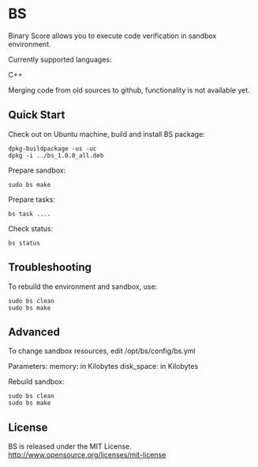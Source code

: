 BS
==

Binary Score allows you to execute code verification in sandbox environment. 

Currently supported languages:

C++

Merging code from old sources to github, functionality is not available yet.

## Quick Start

Check out on Ubuntu machine, build and install BS package:

    dpkg-buildpackage -us -uc
    dpkg -i ../bs_1.0.0_all.deb
   

Prepare sandbox:

    sudo bs make
        
Prepare tasks:

    bs task ....
    
Check status:

    bs status

## Troubleshooting

To rebuild the environment and sandbox, use:

    sudo bs clean
    sudo bs make

## Advanced

To change sandbox resources, edit
    /opt/bs/config/bs.yml

Parameters:
    memory: in Kilobytes
    disk_space: in Kilobytes

Rebuild sandbox:

    sudo bs clean
    sudo bs make

## License

BS is released under the MIT License. http://www.opensource.org/licenses/mit-license


